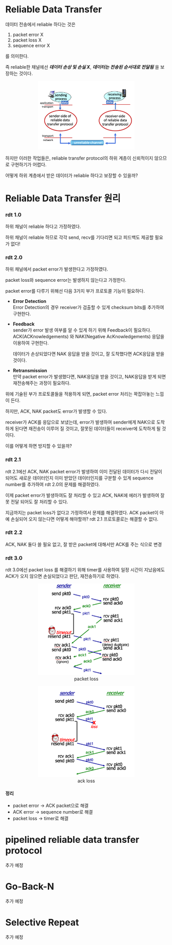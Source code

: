 <!-- @format -->

# Reliable Data Transfer

데이터 전송에서 reliable 하다는 것은

1. packet error X
2. packet loss X
3. sequence error X

를 의미한다.

즉 reliable한 채널에선 **_데이터 손상 및 손실 X_**, **_데이터는 전송된 순서대로 전달됨_** 을 보장하는 것이다.

<p align="center">
    <img src="./img/unreliable-channel-below.png" width="300px">
</p>

하지만 이러한 작업들은, reliable transfer protocol의 하위 계층이 신뢰적이지 않으므로 구현하기가 어렵다.

어떻게 하위 계층에서 받은 데이터가 reliable 하다고 보장할 수 있을까?

# Reliable Data Transfer 원리

### rdt 1.0

하위 채널이 reliable 하다고 가정하였다.

하위 채널이 reliable 하므로 각각 send, recv를 기다리면 되고 피드백도 제공할 필요가 없다!

### rdt 2.0

하위 채널에서 packet error가 발생한다고 가정하였다.

packet loss와 sequence error는 발생하지 않는다고 가정한다.

packet error를 다루기 위해선 다음 3가지 부가 프로토콜 기능이 필요하다.

- **Error Detection**  
   Error Detection의 경우 receiver가 검출할 수 있게 checksum bits를 추가하여 구현한다.
- **Feedback**  
  sender가 error 발생 여부를 알 수 있게 하기 위해 Feedback이 필요하다.
  ACK(ACKnowledgements) 와 NAK(Negative AcKnowledgements) 응답을 이용하여 구현한다.

  데이터가 손상되었다면 NAK 응답을 받을 것이고, 잘 도착했다면 ACK응답을 받을 것이다.

- **Retransmission**  
  만약 packet error가 발생했다면, NAK응답을 받을 것이고, NAK응답을 받게 되면 재전송해주는 과정이 필요하다.

위에 기술된 부가 프로토콜들을 적용하게 되면, packet error 처리는 꽉잡아놓는 느낌이 든다.

하지만, ACK, NAK packet도 error가 발생할 수 있다.

receiver가 ACK를 응답으로 보냈는데, error가 발생하여 sender에게 NAK으로 도착하게 된다면 재전송이 이루어 질 것이고, 잘못된 데이터들이 receiver에 도착하게 될 것이다.

이를 어떻게 하면 방지할 수 있을까?

### rdt 2.1

rdt 2.1에선 ACK, NAK packet error가 발생하여 이미 전달된 데이터가 다시 전달이 되어도 새로운 데이터인지 이미 받았던 데이터인지를 구분할 수 있게 sequence number를 추가하여 rdt 2.0의 문제를 해결하였다.

이제 packet error가 발생하여도 잘 처리할 수 있고 ACK, NAK에 에러가 발생하여 잘못 전달 되어도 잘 처리할 수 있다.

지금까지는 packet loss가 없다고 가정하여서 문제를 해결하였다.
ACK packet이 아예 손실되어 오지 않는다면 어떻게 해야할까?
rdt 2.1 프로토콜로는 해결할 수 없다.

### rdt 2.2

ACK, NAK 둘다 쓸 필요 없고, 잘 받은 packet에 대해서만 ACK를 주는 식으로 변경

### rdt 3.0

rdt 3.0에선 packet loss 를 해결하기 위해 timer를 사용하여 일정 시간이 지났음에도 ACK가 오지 않으면 손실되었다고 판단, 재전송하기로 하였다.

<p align="center">
    <img src="./img/rdt3-packet-loss.png" width="300">
    <br />
    packet loss
</p>
<p align="center">
    <img src="./img/rdt3-ack-loss.png" width="300">
    <br />
    ack loss
</p>

#### 정리

- packet error -> ACK packet으로 해결
- ACK error -> sequence number로 해결
- packet loss -> timer로 해결

# pipelined reliable data transfer protocol

추가 예정

# Go-Back-N

추가 예정

# Selective Repeat

추가 예정
